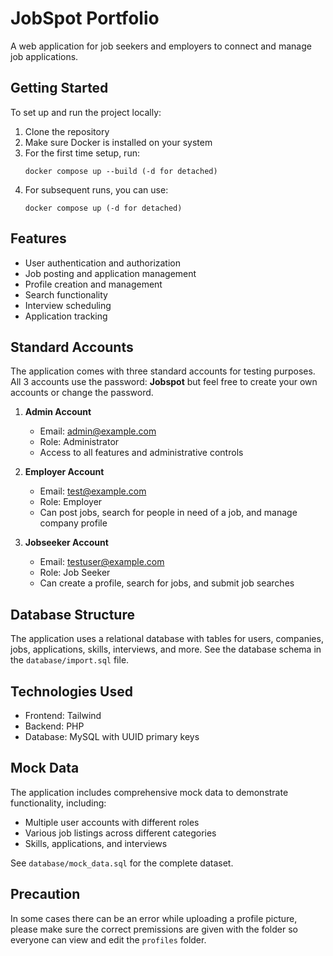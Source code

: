 # JobSpot Portfolio

A web application for job seekers and employers to connect and manage job applications.

## Getting Started

To set up and run the project locally:

1. Clone the repository
2. Make sure Docker is installed on your system
3. For the first time setup, run:
   ```
   docker compose up --build (-d for detached)
   ```
4. For subsequent runs, you can use:
   ```
   docker compose up (-d for detached)
   ```

## Features

- User authentication and authorization
- Job posting and application management
- Profile creation and management
- Search functionality
- Interview scheduling
- Application tracking

## Standard Accounts

The application comes with three standard accounts for testing purposes. All 3 accounts use the password: **Jobspot** but feel free to create your own accounts or change the password.

1. **Admin Account**
   - Email: admin@example.com
   - Role: Administrator
   - Access to all features and administrative controls

2. **Employer Account**
   - Email: test@example.com
   - Role: Employer
   - Can post jobs, search for people in need of a job, and manage company profile

3. **Jobseeker Account**
   - Email: testuser@example.com
   - Role: Job Seeker
   - Can create a profile, search for jobs, and submit job searches

## Database Structure

The application uses a relational database with tables for users, companies, jobs, applications, skills, interviews, and more. See the database schema in the `database/import.sql` file.

## Technologies Used

- Frontend: Tailwind
- Backend: PHP
- Database: MySQL with UUID primary keys

## Mock Data

The application includes comprehensive mock data to demonstrate functionality, including:
- Multiple user accounts with different roles
- Various job listings across different categories
- Skills, applications, and interviews

See `database/mock_data.sql` for the complete dataset.


## Precaution

In some cases there can be an error while uploading a profile picture, please make sure the correct premissions are given with the folder so everyone can view and edit the `profiles` folder.
